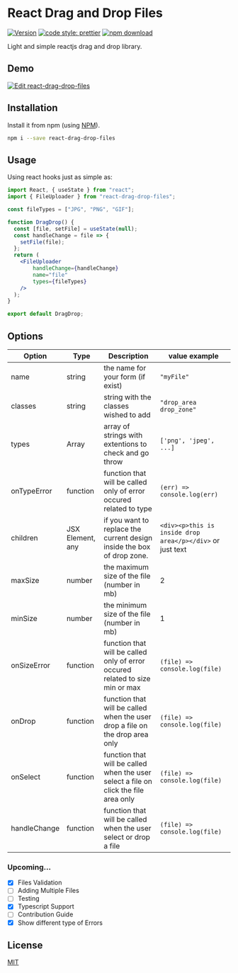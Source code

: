 # React Drag and Drop Files


[![Version](http://img.shields.io/npm/v/react-drag-drop-files.svg)](https://www.npmjs.org/package/react-drag-drop-files) [![code style: prettier](https://img.shields.io/badge/code_style-prettier-ff69b4.svg)](https://github.com/prettier/prettier) [![npm download][download-image]][download-url] 

[download-image]: https://img.shields.io/npm/dm/react-drag-drop-files.svg?style=flat-square
[download-url]: https://npmjs.org/package/react-drag-drop-files


Light and simple reactjs drag and drop library.


## Demo

[![Edit react-drag-drop-files](https://codesandbox.io/static/img/play-codesandbox.svg)](https://codesandbox.io/s/react-drag-drop-files-sghbp)
## Installation
Install it from npm (using [NPM](http://webpack.github.io/)).

```bash
npm i --save react-drag-drop-files
```


## Usage
Using react hooks just as simple as:

```jsx static
import React, { useState } from "react";
import { FileUploader } from "react-drag-drop-files";

const fileTypes = ["JPG", "PNG", "GIF"];

function DragDrop() {
  const [file, setFile] = useState(null);
  const handleChange = file => {
    setFile(file);
  };
  return (
    <FileUploader 
        handleChange={handleChange} 
        name="file" 
        types={fileTypes} 
    />
  );
}

export default DragDrop;
```

## Options


Option | Type | Description | value example
--- | --- | --- | ---
name | string | the name for your form (if exist) | ```"myFile"```
classes | string | string with the classes wished to add | ```"drop_area drop_zone"```
types | Array<strings> | array of strings with extentions to check and go throw | ```['png', 'jpeg', ...]```
onTypeError | function | function that will be called only of error occured related to type | ```(err) => console.log(err)```
children | JSX Element, any | if you want to replace the current design inside the box of drop zone. | ```<div><p>this is inside drop area</p></div>``` or just text
maxSize | number | the maximum size of the file (number in mb) | 2
minSize | number | the minimum size of the file (number in mb) | 1
onSizeError | function | function that will be called only of error occured related to size min or max | ```(file) => console.log(file)```
onDrop | function | function that will be called when the user drop a file on the drop area only | ```(file) => console.log(file)```
onSelect | function | function that will be called when the user select a file on click the file area only | ```(file) => console.log(file)```
handleChange | function | function that will be called when the user select or drop a file | ```(file) => console.log(file)```

### Upcoming...

- [x] Files Validation
- [ ] Adding Multiple Files
- [ ] Testing
- [x] Typescript Support
- [ ] Contribution Guide
- [x] Show different type of Errors
## License
[MIT](https://choosealicense.com/licenses/mit/)
